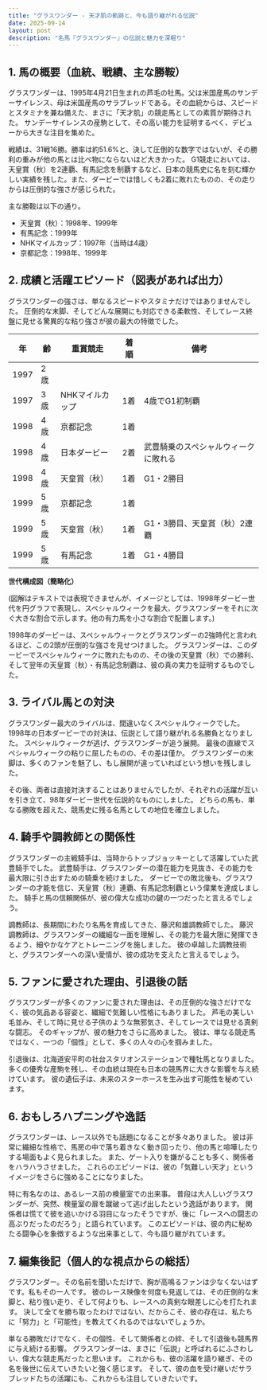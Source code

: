 ```yaml
---
title: "グラスワンダー - 天才肌の軌跡と、今も語り継がれる伝説"
date: 2025-09-14
layout: post
description: "名馬『グラスワンダー』の伝説と魅力を深堀り"
---
```


## 1. 馬の概要（血統、戦績、主な勝鞍）

グラスワンダーは、1995年4月21日生まれの芦毛の牡馬。父は米国産馬のサンデーサイレンス、母は米国産馬のサラブレッドである。その血統からは、スピードとスタミナを兼ね備えた、まさに「天才肌」の競走馬としての素質が期待された。  サンデーサイレンスの産駒として、その高い能力を証明するべく、デビューから大きな注目を集めた。

戦績は、31戦16勝。勝率は約51.6%と、決して圧倒的な数字ではないが、その勝利の重みが他の馬とは比べ物にならないほど大きかった。  G1競走においては、天皇賞（秋）を2連覇、有馬記念を制覇するなど、日本の競馬史に名を刻む輝かしい実績を残した。また、ダービーでは惜しくも2着に敗れたものの、その走りからは圧倒的な強さが感じられた。

主な勝鞍は以下の通り。

* 天皇賞（秋）：1998年、1999年
* 有馬記念：1999年
* NHKマイルカップ：1997年（当時は4歳）
* 京都記念：1998年、1999年


## 2. 成績と活躍エピソード（図表があれば出力）

グラスワンダーの強さは、単なるスピードやスタミナだけではありませんでした。  圧倒的な末脚、そしてどんな展開にも対応できる柔軟性、そしてレース終盤に見せる驚異的な粘り強さが彼の最大の特徴でした。

| 年 | 齢 | 重賞競走 | 着順 | 備考 |
|---|---|---|---|---|
| 1997 | 2歳 |  |  |  |
| 1997 | 3歳 | NHKマイルカップ | 1着 | 4歳でG1初制覇 |
| 1998 | 4歳 | 京都記念 | 1着 |  |
| 1998 | 4歳 | 日本ダービー | 2着 |  武豊騎乗のスペシャルウィークに敗れる |
| 1998 | 4歳 | 天皇賞（秋） | 1着 | G1・2勝目 |
| 1999 | 5歳 | 京都記念 | 1着 |  |
| 1999 | 5歳 | 天皇賞（秋） | 1着 | G1・3勝目、天皇賞（秋）2連覇 |
| 1999 | 5歳 | 有馬記念 | 1着 | G1・4勝目 |


**世代構成図（簡略化）**

(図解はテキストでは表現できませんが、イメージとしては、1998年ダービー世代を円グラフで表現し、スペシャルウィークを最大、グラスワンダーをそれに次ぐ大きな割合で示します。他の有力馬を小さな割合で配置します。)

1998年のダービーは、スペシャルウィークとグラスワンダーの2強時代と言われるほど、この2頭が圧倒的な強さを見せつけました。  グラスワンダーは、このダービーでスペシャルウィークに敗れたものの、その後の天皇賞（秋）での勝利、そして翌年の天皇賞（秋）・有馬記念制覇は、彼の真の実力を証明するものでした。


## 3. ライバル馬との対決

グラスワンダー最大のライバルは、間違いなくスペシャルウィークでした。  1998年の日本ダービーでの対決は、伝説として語り継がれる名勝負となりました。  スペシャルウィークが逃げ、グラスワンダーが追う展開。  最後の直線でスペシャルウィークの粘りに屈したものの、その差は僅か。  グラスワンダーの末脚は、多くのファンを魅了し、もし展開が違っていればという想いを残しました。

その後、両者は直接対決することはありませんでしたが、それぞれの活躍が互いを引き立て、98年ダービー世代を伝説的なものにしました。  どちらの馬も、単なる勝敗を超えた、競馬史に残る名馬としての地位を確立しました。


## 4. 騎手や調教師との関係性

グラスワンダーの主戦騎手は、当時からトップジョッキーとして活躍していた武豊騎手でした。  武豊騎手は、グラスワンダーの潜在能力を見抜き、その能力を最大限に引き出すための騎乗を続けました。  ダービーでの敗北後も、グラスワンダーの才能を信じ、天皇賞（秋）連覇、有馬記念制覇という偉業を達成しました。  騎手と馬の信頼関係が、彼の偉大な成功の鍵の一つだったと言えるでしょう。

調教師は、長期間にわたり名馬を育成してきた、藤沢和雄調教師でした。  藤沢調教師は、グラスワンダーの繊細な一面を理解し、その能力を最大限に発揮できるよう、細やかなケアとトレーニングを施しました。  彼の卓越した調教技術と、グラスワンダーへの深い愛情が、彼の成功を支えたと言えるでしょう。


## 5. ファンに愛された理由、引退後の話

グラスワンダーが多くのファンに愛された理由は、その圧倒的な強さだけでなく、彼の気品ある容姿と、繊細で気難しい性格にもありました。  芦毛の美しい毛並み、そして時に見せる子供のような無邪気さ、そしてレースでは見せる真剣な闘志。  そのギャップが、彼の魅力をさらに高めました。  彼は、単なる競走馬ではなく、一つの「個性」として、多くの人々の心を掴みました。

引退後は、北海道安平町の社台スタリオンステーションで種牡馬となりました。  多くの優秀な産駒を残し、その血統は現在も日本の競馬界に大きな影響を与え続けています。  彼の遺伝子は、未来のスターホースを生み出す可能性を秘めています。


## 6. おもしろハプニングや逸話

グラスワンダーは、レース以外でも話題になることが多々ありました。  彼は非常に繊細な性格で、馬房の中で落ち着きなく動き回ったり、他の馬と喧嘩したりする場面もよく見られました。  また、ゲート入りを嫌がることも多く、関係者をハラハラさせました。  これらのエピソードは、彼の「気難しい天才」というイメージをさらに強めることになりました。

特に有名なのは、あるレース前の検量室での出来事。  普段は大人しいグラスワンダーが、突然、検量室の扉を蹴破って逃げ出したという逸話があります。  関係者は慌てて彼を追いかける羽目になったそうですが、後に「レースへの闘志の高ぶりだったのだろう」と語られています。  このエピソードは、彼の内に秘めたる闘争心を象徴するような出来事として、今も語り継がれています。


## 7. 編集後記（個人的な視点からの総括）

グラスワンダー。その名前を聞いただけで、胸が高鳴るファンは少なくないはずです。私もその一人です。  彼のレース映像を何度も見返しては、その圧倒的な末脚と、粘り強い走り、そして何よりも、レースへの真剣な眼差しに心を打たれます。  決して全てを勝ち取ったわけではない、だからこそ、彼の存在は、私たちに「努力」と「可能性」を教えてくれるのではないでしょうか。

単なる勝敗だけでなく、その個性、そして関係者との絆、そして引退後も競馬界に与え続ける影響。  グラスワンダーは、まさに「伝説」と呼ばれるにふさわしい、偉大な競走馬だったと思います。  これからも、彼の活躍を語り継ぎ、その名を後世に伝えていきたいと強く感じます。  そして、彼の血を受け継いだサラブレッドたちの活躍にも、これからも注目していきたいです。
